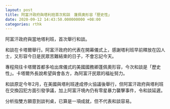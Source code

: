 ```yaml
---
layout: post
title: 阿富汗政府與塔利班首次和談　蓬佩奧形容「歷史性」
date: 2020-09-12 14:43:50.000000000 +08:00
categories: rthk
---
```


阿富汗政府與當地塔利班，首次舉行和談。

和談在卡塔爾舉行。阿富汗政府的代表在開幕儀式上，感謝塔利班早前釋放在囚人士，又形容今日是民眾苦難結束的日子，不會忘記今天。

專程飛往卡塔爾首都多哈出席儀式的美國國務卿蓬佩奧形容，今次和談是「歷史性」。卡塔爾外長說希望與會各方，為阿富汗民眾的福祉努力。

和談原定今年2月，在美國與塔利班達成停火協議後舉行，但阿富汗政府與塔利班在交換囚犯方面引發爭議，加上阿富汗境內仍有零星暴力襲擊事件，令和談延遲。

分析指雙方願意到談判桌，已算是一項成就，但不代表和談容易。
